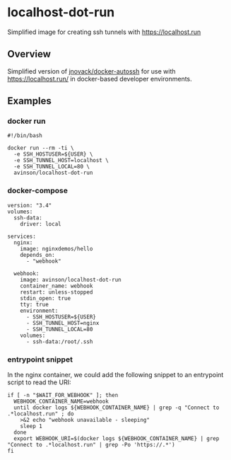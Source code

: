 # localhost-dot-run
Simplified image for creating ssh tunnels with https://localhost.run

## Overview

Simplified version of [jnovack/docker-autossh](https://github.com/jnovack/docker-autossh) for use with https://localhost.run/ in docker-based developer environments.

## Examples

### docker run

```
#!/bin/bash

docker run --rm -ti \
  -e SSH_HOSTUSER=${USER} \
  -e SSH_TUNNEL_HOST=localhost \
  -e SSH_TUNNEL_LOCAL=80 \
  avinson/localhost-dot-run
  ```

### docker-compose

```
version: "3.4"
volumes:
  ssh-data:
    driver: local

services:
  nginx:
    image: nginxdemos/hello
    depends_on:
      - "webhook"

  webhook:
    image: avinson/localhost-dot-run
    container_name: webhook
    restart: unless-stopped
    stdin_open: true
    tty: true
    environment:
      - SSH_HOSTUSER=${USER}
      - SSH_TUNNEL_HOST=nginx
      - SSH_TUNNEL_LOCAL=80
    volumes:
      - ssh-data:/root/.ssh
```

### entrypoint snippet ###

In the nginx container, we could add the following snippet to an entrypoint script to read the URI:

```
if [ -n "$WAIT_FOR_WEBHOOK" ]; then
  WEBHOOK_CONTAINER_NAME=webhook
  until docker logs ${WEBHOOK_CONTAINER_NAME} | grep -q "Connect to .*localhost.run" ; do
    >&2 echo "webhook unavailable - sleeping"
    sleep 1
  done
  export WEBHOOK_URI=$(docker logs ${WEBHOOK_CONTAINER_NAME} | grep "Connect to .*localhost.run" | grep -Po 'https://.*')
fi
```
